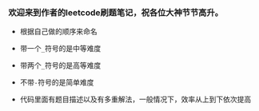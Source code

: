  ### 欢迎来到作者的leetcode刷题笔记，祝各位大神节节高升。
 
 - 根据自己做的顺序来命名
 - 带一个`_`符号的是中等难度
 - 带两个`_`符号的是高等难度
 - 不带`-`符号的是简单难度
 
 - 代码里面有题目描述以及有多重解法，一般情况下，效率从上到下依次提高
